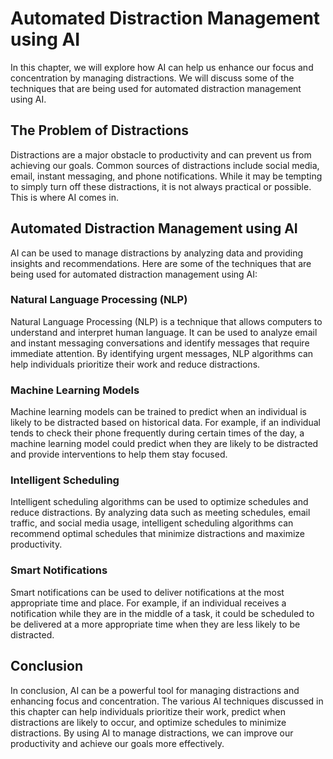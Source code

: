 Automated Distraction Management using AI
===============================================================================================

In this chapter, we will explore how AI can help us enhance our focus and concentration by managing distractions. We will discuss some of the techniques that are being used for automated distraction management using AI.

The Problem of Distractions
---------------------------

Distractions are a major obstacle to productivity and can prevent us from achieving our goals. Common sources of distractions include social media, email, instant messaging, and phone notifications. While it may be tempting to simply turn off these distractions, it is not always practical or possible. This is where AI comes in.

Automated Distraction Management using AI
-----------------------------------------

AI can be used to manage distractions by analyzing data and providing insights and recommendations. Here are some of the techniques that are being used for automated distraction management using AI:

### Natural Language Processing (NLP)

Natural Language Processing (NLP) is a technique that allows computers to understand and interpret human language. It can be used to analyze email and instant messaging conversations and identify messages that require immediate attention. By identifying urgent messages, NLP algorithms can help individuals prioritize their work and reduce distractions.

### Machine Learning Models

Machine learning models can be trained to predict when an individual is likely to be distracted based on historical data. For example, if an individual tends to check their phone frequently during certain times of the day, a machine learning model could predict when they are likely to be distracted and provide interventions to help them stay focused.

### Intelligent Scheduling

Intelligent scheduling algorithms can be used to optimize schedules and reduce distractions. By analyzing data such as meeting schedules, email traffic, and social media usage, intelligent scheduling algorithms can recommend optimal schedules that minimize distractions and maximize productivity.

### Smart Notifications

Smart notifications can be used to deliver notifications at the most appropriate time and place. For example, if an individual receives a notification while they are in the middle of a task, it could be scheduled to be delivered at a more appropriate time when they are less likely to be distracted.

Conclusion
----------

In conclusion, AI can be a powerful tool for managing distractions and enhancing focus and concentration. The various AI techniques discussed in this chapter can help individuals prioritize their work, predict when distractions are likely to occur, and optimize schedules to minimize distractions. By using AI to manage distractions, we can improve our productivity and achieve our goals more effectively.
